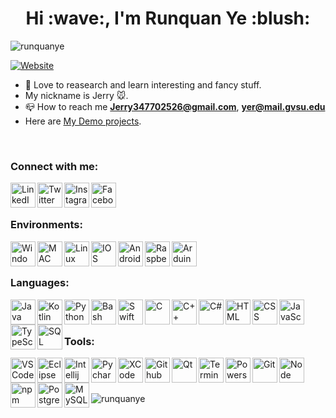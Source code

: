 <h1 align="center">Hi :wave:, I'm Runquan Ye :blush:</h1>

<p> <img src="https://komarev.com/ghpvc/?username=runquanye&label=Profile%20views&color=0e75b6&style=flat" alt="runquanye"> </p>

[![Website](https://img.shields.io/website?label=RunquanYe.com&style=for-the-badge&url=https%3A%2F%2FRunquanYe.com)](https://RunquanYe.com)


- :seedling: Love to reasearch and learn interesting and fancy stuff.
- My nickname is Jerry :mouse:.
- :mailbox_closed: How to reach me **Jerry347702526@gmail.com**,  **yer@mail.gvsu.edu**
- Here are [My Demo projects](https://github.com/RunquanYe/DemoProjects).
<br />

### Connect with me:
[<img align="left" alt="LinkedIn" width="40px" src="https://img.icons8.com/fluent/48/000000/linkedin.png"/>][linkedin]
[<img align="left" alt="Twitter" width="40px" src="https://img.icons8.com/fluent/48/000000/twitter.png"/>][twitter]
[<img align="left" alt="Instagram" width="40px" src="https://img.icons8.com/fluent/48/000000/instagram-new.png"/>][instagram]
[<img align="left" alt="Facebook" width="40px" src="https://img.icons8.com/color/48/000000/facebook.png"/>][facebook]

<br />
<br />

### Environments:
<img align="left" alt="Windows" width="40px" src="https://img.icons8.com/fluent/48/000000/windows-10.png"/>
<img align="left" alt="MAC" width="40px" src="https://img.icons8.com/color/48/000000/mac-logo.png"/>
<img align="left" alt="Linux" width="40px" src="https://img.icons8.com/color/48/000000/linux.png"/>
<img align="left" alt="IOS" width="40px" src="https://img.icons8.com/color/50/000000/ios-logo.png"/>
<img align="left" alt="Android" width="40px" src="https://img.icons8.com/color/48/000000/android-os.png"/>
<img align="left" alt="RaspberryPi" width="40px" src="https://img.icons8.com/color/48/000000/raspberry-pi.png"/>
<img align="left" alt="Arduino" width="40px" src="https://img.icons8.com/fluent/48/000000/arduino.png"/>

<br />
<br />

### Languages:

[<img align="left" alt="Java" width="40px" src="https://img.icons8.com/nolan/64/java-coffee-cup-logo.png"/>][Java]
<img align="left" alt="Kotlin" width="40px" src="https://img.icons8.com/color/48/000000/kotlin.png"/>
[<img align="left" alt="Python" width="40px" src="https://img.icons8.com/color/48/000000/python--v1.png"/>][Python]
[<img align="left" alt="Bash" width="40px" src="https://img.icons8.com/color/48/null/bash.png"/>][Bash]
<img align="left" alt="Swift" width="40px" src="https://img.icons8.com/fluency/48/000000/swift.png"/>
[<img align="left" alt="C" width="40px" src="https://img.icons8.com/color/48/000000/c-programming.png"/>][C]
<img align="left" alt="C++" width="40px" src="https://img.icons8.com/color/48/000000/c-plus-plus-logo.png"/>
<img align="left" alt="C#" width="40px" src="https://img.icons8.com/color/48/000000/c-sharp-logo-2.png"/>
<img align="left" alt="HTML" width="40px" src="https://img.icons8.com/color/48/000000/html-5--v1.png"/>
<img align="left" alt="CSS" width="40px" src="https://img.icons8.com/color/48/000000/css3.png"/>
<img align="left" alt="JavaScript" width="40px" src="https://img.icons8.com/color/48/000000/javascript--v1.png"/>
<img align="left" alt="TypeScript" width="40px" src="https://img.icons8.com/color/48/000000/typescript.png"/>
[<img align="left" alt="SQL" width="40px" src="https://img.icons8.com/plasticine/100/000000/oracle-pl-sql--v3.png"/>][SQL]

<br />
<br />

### Tools:
<img align="left" alt="VS Code" width="40px" src="https://img.icons8.com/color/48/000000/visual-studio-code-2019.png"/>
<img align="left" alt="Eclipse" width="40px" src="https://img.icons8.com/officexs/40/000000/java-eclipse.png"/>
<img img align="left" alt="Intellij" width="40px" src="https://img.icons8.com/color/48/000000/intellij-idea.png"/>
<img img align="left" alt="Pycharm" width="40px" src="https://img.icons8.com/color/48/000000/pycharm.png"/>
<img img align="left" alt="XCode" width="40px"  src="https://img.icons8.com/color/48/000000/xcode.png"/>
<img img align="left" alt="Github" width="40px" src="https://img.icons8.com/material-outlined/48/000000/github.png"/>
<img img align="left" alt="Qt" width="40px" src="https://upload.wikimedia.org/wikipedia/commons/0/0b/Qt_logo_2016.svg" alt="qt" width="40" height="40"/>
<img img align="left" alt="Terminal" width="40px" src="https://img.icons8.com/color/40/000000/console.png"/>
<img img align="left" alt="Powershell" width="40px" src="https://img.icons8.com/color/48/000000/powershell.png"/>
<img align="left" alt="Git" width="40px" src="https://img.icons8.com/color/48/000000/git.png"/>
<img align="left" alt="Node" width="40px" src="https://img.icons8.com/color/48/000000/nodejs.png"/>
<img align="left" alt="npm" width="40px" src="https://img.icons8.com/color/48/000000/npm.png"/>
<img align="left" alt="Postgresql" width="40px" src="https://img.icons8.com/color/50/000000/postgreesql.png"/>
<img align="left" alt="MySQL" width="40px" src="https://img.icons8.com/fluency/48/000000/mysql-logo.png"/>

<br />
<br />


###

<p><img align="left" src="https://github-readme-stats.vercel.app/api/top-langs?username=runquanye&show_icons=true&locale=en&layout=compact" alt="runquanye" /></p>

<br />
<br />

[twitter]: https://twitter.com/Jerry_Ye_
[instagram]: https://www.instagram.com/jerry_ye_/
[linkedin]: https://www.linkedin.com/in/runquanye/
[facebook]: https://www.facebook.com/jerry.ye.777

[Java]: https://github.com/RunquanYe/Java
[C]: https://github.com/RunquanYe/C
[Python]: https://github.com/RunquanYe/Python
[Bash]: https://github.com/RunquanYe/Bash
[SQL]: https://github.com/RunquanYe/DemoProjects/tree/main/PostgreSQL
